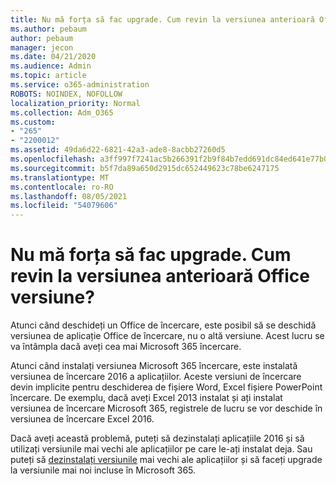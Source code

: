 ```yaml
---
title: Nu mă forța să fac upgrade. Cum revin la versiunea anterioară Office versiune?
ms.author: pebaum
author: pebaum
manager: jecon
ms.date: 04/21/2020
ms.audience: Admin
ms.topic: article
ms.service: o365-administration
ROBOTS: NOINDEX, NOFOLLOW
localization_priority: Normal
ms.collection: Adm_O365
ms.custom:
- "265"
- "2200012"
ms.assetid: 49da6d22-6821-42a3-ade8-8acbb27260d5
ms.openlocfilehash: a3ff997f7241ac5b266391f2b9f84b7edd691dc84ed641e77b091d33c5a3dbf5
ms.sourcegitcommit: b5f7da89a650d2915dc652449623c78be6247175
ms.translationtype: MT
ms.contentlocale: ro-RO
ms.lasthandoff: 08/05/2021
ms.locfileid: "54079606"
---
```

# <a name="dont-force-me-to-upgrade-how-do-i-go-back-to-the-previous-office-version"></a>Nu mă forța să fac upgrade. Cum revin la versiunea anterioară Office versiune?

Atunci când deschideți un Office de încercare, este posibil să se deschidă versiunea de aplicație Office de încercare, nu o altă versiune. Acest lucru se va întâmpla dacă aveți cea mai Microsoft 365 încercare.
  
Atunci când instalați versiunea Microsoft 365 încercare, este instalată versiunea de încercare 2016 a aplicațiilor. Aceste versiuni de încercare devin implicite pentru deschiderea de fișiere Word, Excel fișiere PowerPoint încercare. De exemplu, dacă aveți Excel 2013 instalat și ați instalat versiunea de încercare Microsoft 365, registrele de lucru se vor deschide în versiunea de încercare Excel 2016.
  
Dacă aveți această problemă, [](https://support.office.com/article/9dd49b83-264a-477a-8fcc-2fdf5dbf61d8.aspx) puteți să dezinstalați aplicațiile 2016 și să utilizați versiunile mai vechi ale aplicațiilor pe care le-ați instalat deja. Sau puteți să [dezinstalați versiunile](https://support.office.com/article/9dd49b83-264a-477a-8fcc-2fdf5dbf61d8.aspx) mai vechi ale aplicațiilor și să faceți upgrade la versiunile mai noi incluse în Microsoft 365.
